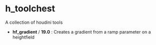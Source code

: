 # h_toolchest
A collection of houdini tools


- **hf_gradient** / __19.0__ : Creates a gradient from a ramp parameter on a heightfield

